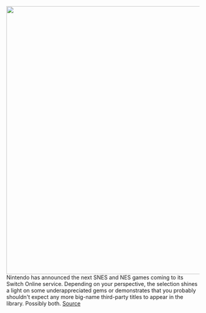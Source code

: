 <img src='https://cdn.vox-cdn.com/thumbor/hsgrm3WXQtscZQoG-jYKTacy1jY=/0x0:1620x1080/1200x800/filters:focal(681x411:939x669)/cdn.vox-cdn.com/uploads/chorus_image/image/68796345/Psycho_Dream.0.jpg' width='700px' /><br/>
Nintendo has announced the next SNES and NES games coming to its Switch Online service. Depending on your perspective, the selection shines a light on some underappreciated gems or demonstrates that you probably shouldn't expect any more big-name third-party titles to appear in the library. Possibly both.
<a href='https://www.theverge.com/2021/2/9/22275714/nintendo-switch-online-games-february-2021'> Source <a/>